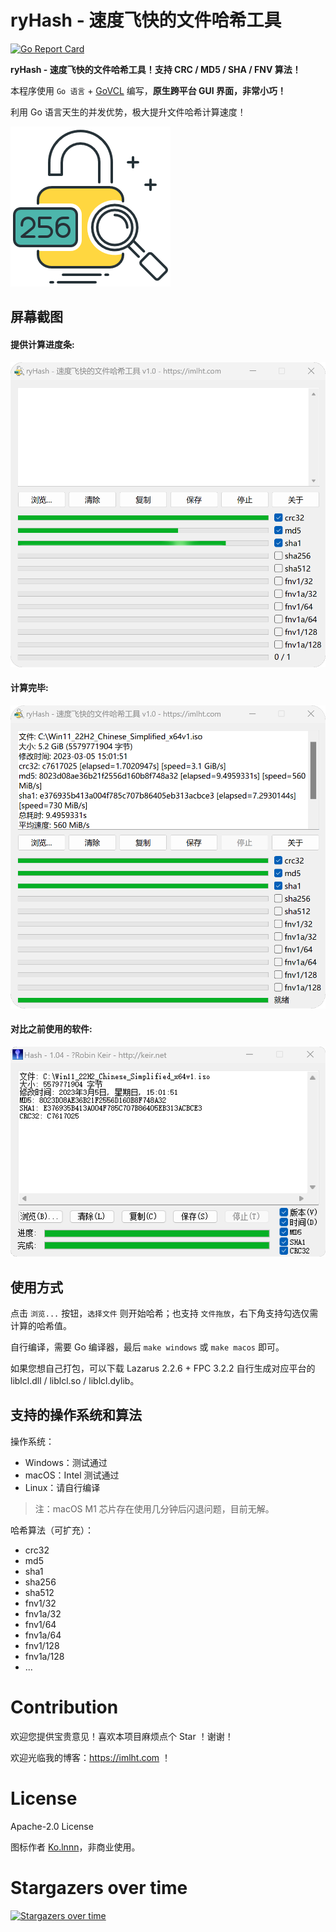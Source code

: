 # ryHash - 速度飞快的文件哈希工具

[![Go Report Card](https://goreportcard.com/badge/github.com/Lofanmi/ry-hash)](https://goreportcard.com/report/github.com/Lofanmi/ry-hash)

**ryHash - 速度飞快的文件哈希工具！支持 CRC / MD5 / SHA / FNV 算法！**

本程序使用 `Go 语言` + [GoVCL](https://github.com/ying32/govcl) 编写，**原生跨平台 GUI 界面，非常小巧！**

利用 Go 语言天生的并发优势，极大提升文件哈希计算速度！

![ryHash - 速度飞快的文件哈希工具](ui/icon.png)

## 屏幕截图

#### 提供计算进度条:

![计算中](img/2.png)

#### 计算完毕:

![计算完毕](img/3.png)

#### 对比之前使用的软件:

![Hash](img/1.png)

## 使用方式

点击 `浏览...` 按钮，`选择文件` 则开始哈希；也支持 `文件拖放`，右下角支持勾选仅需计算的哈希值。

自行编译，需要 Go 编译器，最后 `make windows` 或 `make macos` 即可。

如果您想自己打包，可以下载 Lazarus 2.2.6 + FPC 3.2.2 自行生成对应平台的 liblcl.dll / liblcl.so / liblcl.dylib。

## 支持的操作系统和算法

操作系统：
- Windows：测试通过
- macOS：Intel 测试通过
- Linux：请自行编译

> 注：macOS M1 芯片存在使用几分钟后闪退问题，目前无解。

哈希算法（可扩充）：
- crc32
- md5
- sha1
- sha256
- sha512
- fnv1/32
- fnv1a/32
- fnv1/64
- fnv1a/64
- fnv1/128
- fnv1a/128
- ...

# Contribution

欢迎您提供宝贵意见！喜欢本项目麻烦点个 Star ！谢谢！

欢迎光临我的博客：https://imlht.com ！

# License

Apache-2.0 License

图标作者 [Ko.lnnn](https://www.iconfont.cn/collections/detail?cid=19252)，非商业使用。

# Stargazers over time

[![Stargazers over time](https://starchart.cc/Lofanmi/ry-hash.svg)](https://starchart.cc/Lofanmi/ry-hash)
